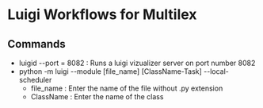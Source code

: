 # Luigi Workflows for Multilex

## Commands

- luigid --port = 8082 : Runs a luigi vizualizer server on port number 8082
- python -m luigi --module [file_name] [ClassName-Task] --local-scheduler
  - file_name : Enter the name of the file without .py extension
  - ClassName : Enter the name of the class
